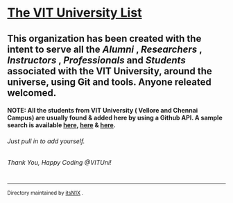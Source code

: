 # <a href="https://github.com/VITUni/List.md">The VIT University List</a>
## This organization has been created with the intent to serve all the *Alumni* , *Researchers* , *Instructors* , *Professionals* and *Students* associated with the VIT University, around the universe, using Git and tools. Anyone releated welcomed.
#### NOTE: All the students from VIT University ( Vellore and Chennai Campus) are usually found & added here by using a Github API. A sample search is available <a href="https://api.github.com/search/users?q=+location:vit">here</a>, <a href= "https://api.github.com/search/users?q=+location:vellore">here</a> & <a href= "https://api.github.com/search/users?q=+location:vitUniversity">here</a>.

###### Just pull in to add yourself.

*Thank You, Happy Coding @VITUni!*
#    
#    
#       
------------------------------------------------------------------------------------------------------------------------------------------
<sub>
Directory maintained by <a href "http://github.com/itsN1X">itsN1X</a> .
